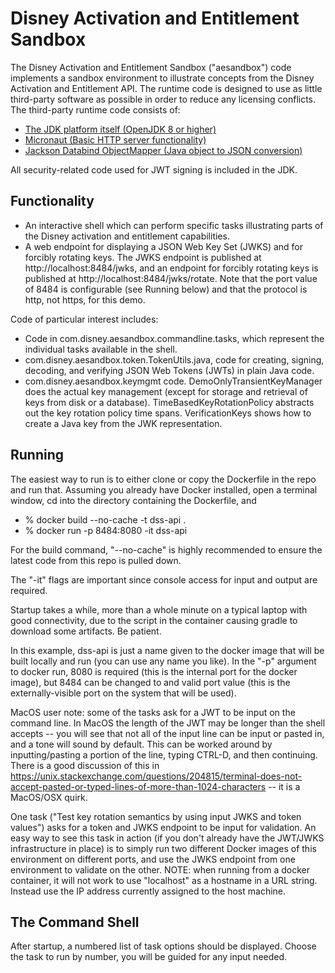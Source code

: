 # Disney Activation and Entitlement Sandbox

The Disney Activation and Entitlement Sandbox ("aesandbox") code implements a sandbox environment to illustrate concepts from the Disney Activation and Entitlement API. The
runtime code is designed to use as little third-party software as possible in order to reduce any licensing conflicts.
The third-party runtime code consists of:
- [The JDK platform itself (OpenJDK 8 or higher)](https://openjdk.java.net/projects/jdk8/)
- [Micronaut (Basic HTTP server functionality)](https://micronaut.io)
- [Jackson Databind ObjectMapper (Java object to JSON conversion)](https://github.com/FasterXML/jackson-databind)

All security-related code used for JWT signing is included in the JDK.

## Functionality
- An interactive shell which can perform specific tasks illustrating parts of the Disney activation and entitlement
capabilities.
- A web endpoint for displaying a JSON Web Key Set (JWKS) and for forcibly rotating keys.  The JWKS endpoint is published at http://localhost:8484/jwks, and an endpoint for forcibly rotating keys is published at http://localhost:8484/jwks/rotate.  Note that the port value of 8484 is configurable (see Running below) and that the protocol is http, not https, for this demo.

Code of particular interest includes:
- Code in com.disney.aesandbox.commandline.tasks, which represent the individual tasks available in the shell.
- com.disney.aesandbox.token.TokenUtils.java, code for creating, signing, decoding, and verifying JSON Web Tokens (JWTs) in plain Java code.
- com.disney.aesandbox.keymgmt code.  DemoOnlyTransientKeyManager does the actual key management (except for storage
and retrieval of keys from disk or a database). TimeBasedKeyRotationPolicy abstracts out the key rotation policy
time spans. VerificationKeys shows how to create a Java key from the JWK representation.

## Running
The easiest way to run is to either clone or copy the Dockerfile in the repo and run that.  Assuming you already have Docker installed, open a terminal window, cd into the directory containing the Dockerfile, and
- % docker build --no-cache -t dss-api .
- % docker run -p 8484:8080 -it dss-api

For the build command, "--no-cache" is highly recommended to ensure the latest code from this repo is pulled down.

The "-it" flags are important since console access for input and output are required.

Startup takes a while, more than a whole minute on a typical laptop with good connectivity, due to the script in the container causing gradle to download some artifacts.  Be patient.

In this example, dss-api is just a name given to the docker image that will be built locally and run (you can use any name you like).  In the "-p" argument to docker run, 8080 is required (this is the internal port for the docker image), but 8484 can be changed to and valid port value (this is the externally-visible port on the system that will be used).

MacOS user note: some of the tasks ask for a JWT to be input on the command line.  In MacOS the length of the JWT may be longer than the shell accepts -- you will see that not all of the input line can be input or pasted in, and a tone will sound by default.  This can be worked around by inputting/pasting a portion of the line, typing CTRL-D, and then continuing.  There is a good discussion of this in https://unix.stackexchange.com/questions/204815/terminal-does-not-accept-pasted-or-typed-lines-of-more-than-1024-characters -- it is a MacOS/OSX quirk.

One task ("Test key rotation semantics by using input JWKS and token values") asks for a token and JWKS endpoint to be input for validation.  An easy way to see this task in action (if you don't already have the JWT/JWKS infrastructure in place) is to simply run two different Docker images of this environment on different ports, and use the JWKS endpoint from one environment to validate on the other.  NOTE: when running from a docker container, it will not work to use "localhost" as a hostname in a URL string.  Instead use the IP address currently assigned to the host machine.

## The Command Shell

After startup, a numbered list of task options should be displayed.  Choose the task to run by number, you will be guided for any input needed.